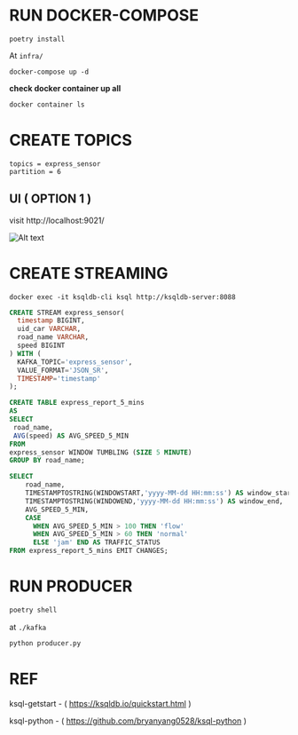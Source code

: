 # RUN DOCKER-COMPOSE

```
poetry install
```

At `infra/`

```
docker-compose up -d
```

**check docker container up all**
```bash
docker container ls
```

# CREATE TOPICS
```
topics = express_sensor
partition = 6
```
## UI ( OPTION 1 )
visit http://localhost:9021/

![Alt text](images/create-kafka-topics-ui.JPG)

# CREATE STREAMING
```
docker exec -it ksqldb-cli ksql http://ksqldb-server:8088
```

```sql
CREATE STREAM express_sensor(
  timestamp BIGINT,
  uid_car VARCHAR,
  road_name VARCHAR,
  speed BIGINT
) WITH (
  KAFKA_TOPIC='express_sensor',
  VALUE_FORMAT='JSON_SR',
  TIMESTAMP='timestamp'
);
```

```sql
CREATE TABLE express_report_5_mins
AS
SELECT 
 road_name, 
 AVG(speed) AS AVG_SPEED_5_MIN
FROM 
express_sensor WINDOW TUMBLING (SIZE 5 MINUTE) 
GROUP BY road_name;
```

```sql
SELECT
    road_name, 
    TIMESTAMPTOSTRING(WINDOWSTART,'yyyy-MM-dd HH:mm:ss') AS window_start,
    TIMESTAMPTOSTRING(WINDOWEND,'yyyy-MM-dd HH:mm:ss') AS window_end,
    AVG_SPEED_5_MIN,
    CASE
      WHEN AVG_SPEED_5_MIN > 100 THEN 'flow'
      WHEN AVG_SPEED_5_MIN > 60 THEN 'normal'
      ELSE 'jam' END AS TRAFFIC_STATUS
FROM express_report_5_mins EMIT CHANGES;
```

# RUN PRODUCER
```bash
poetry shell
```

at `./kafka`
```bash
python producer.py
```


# REF

ksql-getstart - ( https://ksqldb.io/quickstart.html )

ksql-python - ( https://github.com/bryanyang0528/ksql-python )

